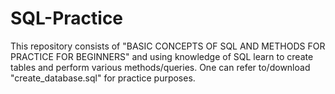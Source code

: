 # SQL-Practice
This repository consists of "BASIC CONCEPTS OF SQL AND METHODS FOR PRACTICE FOR BEGINNERS" and using knowledge of SQL learn to create tables and perform various methods/queries. One can refer to/download "create_database.sql" for practice purposes.
